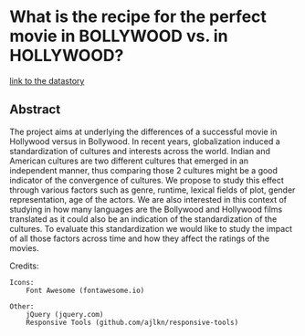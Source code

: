 # **What is the recipe for the perfect movie in BOLLYWOOD vs. in HOLLYWOOD?**

[link to the datastory](https://lgburget.github.io/Hollywood-vs-Bollywood/)

## Abstract

The project aims at underlying the differences of a successful movie in Hollywood versus in Bollywood. In recent years, globalization induced a standardization of cultures and interests across the world. Indian and American cultures are two different cultures that emerged in an independent manner, thus comparing those 2 cultures might be a good indicator of the convergence of cultures. We propose to study this effect through various factors such as genre, runtime, lexical fields of plot, gender representation, age of the actors. We are also interested in this context of studying in how many languages are the Bollywood and Hollywood films translated as it could also be an indication of the standardization of the cultures. To evaluate this standardization we would like to study the impact of all those factors across time and how they affect the ratings of the movies.

Credits:

	Icons:
		Font Awesome (fontawesome.io)

	Other:
		jQuery (jquery.com)
		Responsive Tools (github.com/ajlkn/responsive-tools)
